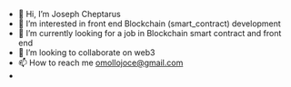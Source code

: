 - 👋 Hi, I’m Joseph Cheptarus
- 👀 I’m interested in front end Blockchain (smart_contract) development
- 🌱 I’m currently looking for a job in Blockchain smart contract and front end 
- 💞️ I’m looking to collaborate on web3
- 📫 How to reach me omollojoce@gmail.com
- 

<!---
tarrus1/tarrus1 is a ✨ special ✨ repository because its `README.md` (this file) appears on your GitHub profile.
You can click the Preview link to take a look at your changes.
--->

